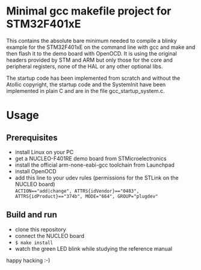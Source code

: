 # Minimal gcc makefile project for STM32F401xE

This contains the absolute bare minimum needed
to compile a blinky example for the STM32F401xE
on the command line with gcc and make and then
flash it to the demo board with OpenOCD. It is
using the original headers provided by STM and
ARM but only those for the core and peripheral
registers, none of the HAL or any other optional
libs.

The startup code has been implemented from scratch
and without the Atollic copyright, the startup code
and the SystemInit have been implemented in plain C
and are in the file gcc_startup_system.c.


# Usage

## Prerequisites

* install Linux on your PC
* get a NUCLEO-F401RE demo board from STMicroelectronics
* install the official arm-none-eabi-gcc toolchain from Launchpad
* install OpenOCD
* add this line to your udev rules (permissions for the STLink on the NUCLEO board)<br/>
  `ACTION=="add|change", ATTRS{idVendor}=="0483", ATTRS{idProduct}=="374b", MODE="664", GROUP="plugdev"`

## Build and run

* clone this repository
* connect the NUCLEO board
* `$ make install`
* watch the green LED blink while studying the reference manual

happy hacking :-)
